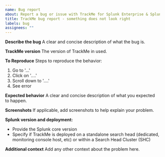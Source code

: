 ```yaml
---
name: Bug report
about: Report a bug or issue with TrackMe for Splunk Enterprise & Splunk Cloud
title: TrackMe bug report - something does not look right
labels: bug
assignees: ""
---
```


**Describe the bug**
A clear and concise description of what the bug is.

**TrackMe version**
The version of TrackMe in used.

**To Reproduce**
Steps to reproduce the behavior:

1. Go to '...'
2. Click on '....'
3. Scroll down to '....'
4. See error

**Expected behavior**
A clear and concise description of what you expected to happen.

**Screenshots**
If applicable, add screenshots to help explain your problem.

**Splunk version and deployment:**

- Provide the Splunk core version
- Specify if TrackMe is deployed on a standalone search head (dedicated, monitoring console host, etc) or within a Search Head Cluster (SHC)

**Additional context**
Add any other context about the problem here.
